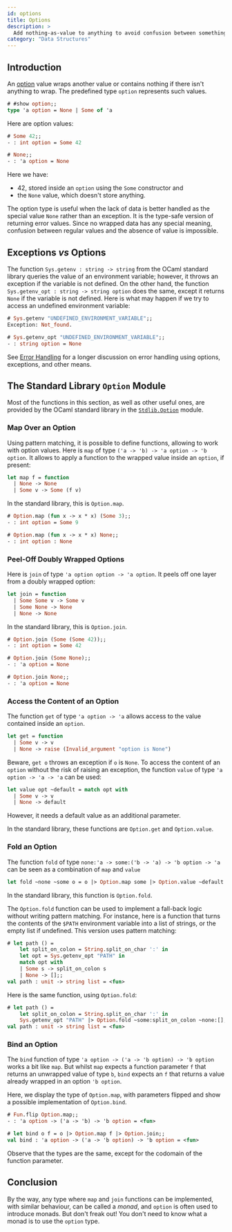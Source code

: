 ```yaml
---
id: options
title: Options
description: >
  Add nothing-as-value to anything to avoid confusion between something and “no such thing“.
category: "Data Structures"
---
```


## Introduction

An [option](https://en.wikipedia.org/wiki/Option_type) value wraps another value or contains nothing if there isn't anything to wrap. The predefined type `option` represents such values.
<!-- $MDX non-deterministic=command -->
```ocaml
# #show option;;
type 'a option = None | Some of 'a
```

Here are option values:
```ocaml
# Some 42;;
- : int option = Some 42

# None;;
- : 'a option = None
```

Here we have:
* 42, stored inside an `option` using the `Some` constructor and
* the `None` value, which doesn't store anything.

The option type is useful when the lack of data is better handled as the special value `None` rather than an exception. It is the type-safe version of returning error values. Since no wrapped data has any special meaning, confusion between regular values and the absence of value is impossible.

## Exceptions _vs_ Options

The function `Sys.getenv : string -> string` from the OCaml standard library queries the value of an environment variable; however, it throws an exception if the variable is not defined. On the other hand, the function `Sys.getenv_opt : string -> string option` does the same, except it returns `None` if the variable is not defined. Here is what may happen if we try to access an undefined environment variable:
```ocaml
# Sys.getenv "UNDEFINED_ENVIRONMENT_VARIABLE";;
Exception: Not_found.

# Sys.getenv_opt "UNDEFINED_ENVIRONMENT_VARIABLE";;
- : string option = None
```

See [Error Handling](/docs/error-handling) for a longer discussion on error handling using options, exceptions, and other means.

## The Standard Library `Option` Module

Most of the functions in this section, as well as other useful ones, are provided by the OCaml standard library in the [`Stdlib.Option`](/manual/api/Option.html) module.

### Map Over an Option

Using pattern matching, it is possible to define functions, allowing to work with option values. Here is `map` of type `('a -> 'b) -> 'a option -> 'b option`. It allows to apply a function to the wrapped value inside an `option`, if present:
```ocaml
let map f = function
  | None -> None
  | Some v -> Some (f v)
```

In the standard library, this is `Option.map`.
```ocaml
# Option.map (fun x -> x * x) (Some 3);;
- : int option = Some 9

# Option.map (fun x -> x * x) None;;
- : int option : None
```

### Peel-Off Doubly Wrapped Options

Here is `join` of type `'a option option -> 'a option`. It peels off one layer from a doubly wrapped option:

```ocaml
let join = function
  | Some Some v -> Some v
  | Some None -> None
  | None -> None
```

In the standard library, this is `Option.join`.
```ocaml
# Option.join (Some (Some 42));;
- : int option = Some 42

# Option.join (Some None);;
- : 'a option = None

# Option.join None;;
- : 'a option = None
```

### Access the Content of an Option

The function `get` of type `'a option -> 'a` allows access to the value contained inside an `option`.
```ocaml
let get = function
  | Some v -> v
  | None -> raise (Invalid_argument "option is None")
```

Beware, `get o` throws an exception if `o` is `None`. To access the content of an `option` without the risk of raising an exception, the function `value` of type `'a option -> 'a -> 'a` can be used:
```ocaml
let value opt ~default = match opt with
  | Some v -> v
  | None -> default
```

However, it needs a default value as an additional parameter.

In the standard library, these functions are `Option.get` and `Option.value`.

### Fold an Option

The function `fold` of type `none:'a -> some:('b -> 'a) -> 'b option -> 'a` can be seen as a combination of `map` and `value`
```ocaml
let fold ~none ~some o = o |> Option.map some |> Option.value ~default:none
```

In the standard library, this function is `Option.fold`.

The `Option.fold` function can be used to implement a fall-back logic without writing pattern matching. For instance, here is a function that turns the contents of the `$PATH` environment variable into a list of strings, or the empty list if undefined. This version uses pattern matching:
```ocaml
# let path () =
    let split_on_colon = String.split_on_char ':' in
    let opt = Sys.getenv_opt "PATH" in
    match opt with
    | Some s -> split_on_colon s
    | None -> [];;
val path : unit -> string list = <fun>
```

Here is the same function, using `Option.fold`:
```ocaml
# let path () =
    let split_on_colon = String.split_on_char ':' in
    Sys.getenv_opt "PATH" |> Option.fold ~some:split_on_colon ~none:[];;
val path : unit -> string list = <fun>
```

### Bind an Option

The `bind` function of type `'a option -> ('a -> 'b option) -> 'b option` works a bit like `map`. But whilst `map` expects a function parameter `f` that returns an unwrapped value of type `b`, `bind` expects an `f` that returns a value already wrapped in an option `'b option`.

Here, we display the type of `Option.map`, with parameters flipped and show a possible implementation of `Option.bind`.
```ocaml
# Fun.flip Option.map;;
- : 'a option -> ('a -> 'b) -> 'b option = <fun>

# let bind o f = o |> Option.map f |> Option.join;;
val bind : 'a option -> ('a -> 'b option) -> 'b option = <fun>
```

Observe that the types are the same, except for the codomain of the function parameter.

## Conclusion

By the way, any type where `map` and `join` functions can be implemented, with similar behaviour, can be called a _monad_, and `option` is often used to introduce monads. But don't freak out! You don't need to know what a monad is to use the `option` type.

